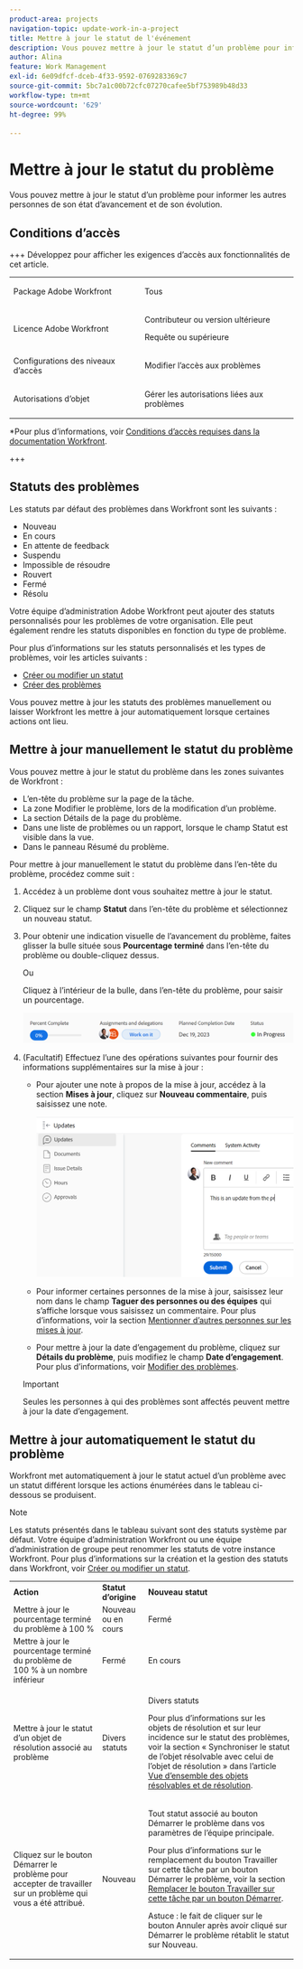 ```yaml
---
product-area: projects
navigation-topic: update-work-in-a-project
title: Mettre à jour le statut de l'événement
description: Vous pouvez mettre à jour le statut d’un problème pour informer les autres personnes de son état d’avancement et de son évolution.
author: Alina
feature: Work Management
exl-id: 6e09dfcf-dceb-4f33-9592-0769283369c7
source-git-commit: 5bc7a1c00b72cfc07270cafee5bf753989b48d33
workflow-type: tm+mt
source-wordcount: '629'
ht-degree: 99%

---
```


# Mettre à jour le statut du problème

<!--Audited: 01/2024-->

Vous pouvez mettre à jour le statut d’un problème pour informer les autres personnes de son état d’avancement et de son évolution.

## Conditions d’accès

+++ Développez pour afficher les exigences d’accès aux fonctionnalités de cet article. 

<table style="table-layout:auto"> 
 <col> 
 <col> 
 <tbody> 
  <tr> 
   <td role="rowheader">Package Adobe Workfront</td> 
   <td> <p>Tous</p> </td> 
  </tr> 
  <tr> 
   <td role="rowheader">Licence Adobe Workfront</td> 
   <td> <p>Contributeur ou version ultérieure</p>
   <p>Requête ou supérieure</p>
   </td> 
  </tr> 
  <tr> 
   <td role="rowheader">Configurations des niveaux d’accès</td> 
   <td> <p>Modifier l’accès aux problèmes</p> </td> 
  </tr> 
  <tr> 
   <td role="rowheader">Autorisations d’objet</td> 
   <td> <p>Gérer les autorisations liées aux problèmes</p> </td> 
  </tr> 
 </tbody> 
</table>

*Pour plus d’informations, voir [Conditions d’accès requises dans la documentation Workfront](/help/quicksilver/administration-and-setup/add-users/access-levels-and-object-permissions/access-level-requirements-in-documentation.md).

+++

<!--Old:

<table style="table-layout:auto"> 
 <col> 
 <col> 
 <tbody> 
  <tr> 
   <td role="rowheader">Adobe Workfront plan</td> 
   <td> <p>Any</p> </td> 
  </tr> 
  <tr> 
   <td role="rowheader">Adobe Workfront license*</td> 
   <td> <p>New: Contributor or higher</p>
   Or
   <p>Current: Request or higher</p>
   </td> 
  </tr> 
  <tr> 
   <td role="rowheader">Access level configurations</td> 
   <td> <p>Edit access to Issues</p> </td> 
  </tr> 
  <tr> 
   <td role="rowheader">Object permissions</td> 
   <td> <p>Manage permissions to the issue</p> </td> 
  </tr> 
 </tbody> 
</table>-->

## Statuts des problèmes

Les statuts par défaut des problèmes dans Workfront sont les suivants :

* Nouveau
* En cours
* En attente de feedback
* Suspendu
* Impossible de résoudre
* Rouvert
* Fermé
* Résolu

Votre équipe d’administration Adobe Workfront peut ajouter des statuts personnalisés pour les problèmes de votre organisation. Elle peut également rendre les statuts disponibles en fonction du type de problème.

Pour plus d’informations sur les statuts personnalisés et les types de problèmes, voir les articles suivants :

* [Créer ou modifier un statut](../../../administration-and-setup/customize-workfront/creating-custom-status-and-priority-labels/create-or-edit-a-status.md)
* [Créer des problèmes](../../../manage-work/issues/manage-issues/create-issues.md)

Vous pouvez mettre à jour les statuts des problèmes manuellement ou laisser Workfront les mettre à jour automatiquement lorsque certaines actions ont lieu.

## Mettre à jour manuellement le statut du problème

Vous pouvez mettre à jour le statut du problème dans les zones suivantes de Workfront :

* L’en-tête du problème sur la page de la tâche.
* La zone Modifier le problème, lors de la modification d’un problème.
* La section Détails de la page du problème.
* Dans une liste de problèmes ou un rapport, lorsque le champ Statut est visible dans la vue.
* Dans le panneau Résumé du problème.

Pour mettre à jour manuellement le statut du problème dans l’en-tête du problème, procédez comme suit :

1. Accédez à un problème dont vous souhaitez mettre à jour le statut.
1. Cliquez sur le champ **Statut** dans l’en-tête du problème et sélectionnez un nouveau statut.
1. Pour obtenir une indication visuelle de l’avancement du problème, faites glisser la bulle située sous **Pourcentage terminé** dans l’en-tête du problème ou double-cliquez dessus.

   Ou

   Cliquez à l’intérieur de la bulle, dans l’en-tête du problème, pour saisir un pourcentage.

   ![](assets/nwe-updatetaskpercentinheader-350x54.png)

1. (Facultatif) Effectuez l’une des opérations suivantes pour fournir des informations supplémentaires sur la mise à jour :

   * Pour ajouter une note à propos de la mise à jour, accédez à la section **Mises à jour**, cliquez sur **Nouveau commentaire**, puis saisissez une note.

     ![](assets/nwe-issue-update-stream-message-box-350x125.png)

   * Pour informer certaines personnes de la mise à jour, saisissez leur nom dans le champ **Taguer des personnes ou des équipes** qui s’affiche lorsque vous saisissez un commentaire. Pour plus d’informations, voir la section [Mentionner d’autres personnes sur les mises à jour](../../../workfront-basics/updating-work-items-and-viewing-updates/tag-others-on-updates.md).
   * Pour mettre à jour la date d’engagement du problème, cliquez sur **Détails du problème**, puis modifiez le champ **Date d’engagement**. Pour plus d’informations, voir [Modifier des problèmes](/help/quicksilver/manage-work/issues/manage-issues/edit-issues.md).


   >[!IMPORTANT]
   >
   >  Seules les personnes à qui des problèmes sont affectés peuvent mettre à jour la date d’engagement.



<!--Old instructions, in old commenting: 

When you are updating an issue status, you can also add an explanation about the new status and change other issue information such as the commit date.

1. Go to an issue that you are assigned to for which you want to update the status.
1. Click the **Status** field in the issue header and select a new status.

   ![](assets/nwe-issue-status-expanded-in-header-350x370.png)

1. To provide a visual indication of issue completion, drag or double-click the bubble under **Percent Complete** in the header of the issue.

   Or

   Click inside the bubble in the header of the issue to enter a percentage.

   ![](assets/nwe-updatetaskpercentinheader-350x54.png)

-->

## Mettre à jour automatiquement le statut du problème

Workfront met automatiquement à jour le statut actuel d’un problème avec un statut différent lorsque les actions énumérées dans le tableau ci-dessous se produisent.

>[!NOTE]
>
>Les statuts présentés dans le tableau suivant sont des statuts système par défaut. Votre équipe d’administration Workfront ou une équipe d’administration de groupe peut renommer les statuts de votre instance Workfront. Pour plus d’informations sur la création et la gestion des statuts dans Workfront, voir [Créer ou modifier un statut](../../../administration-and-setup/customize-workfront/creating-custom-status-and-priority-labels/create-or-edit-a-status.md).

<table style="table-layout:auto"> 
 <col> 
 <col> 
 <col> 
 <tbody> 
  <tr> 
   <td><b>Action</b></td> 
   <td><b>Statut d’origine</b></td> 
   <td><b>Nouveau statut</b></td> 
  </tr> 
  <tr> 
   <td>Mettre à jour le pourcentage terminé du problème à 100 %</td> 
   <td>Nouveau ou en cours</td> 
   <td>Fermé</td> 
  </tr> 
  <tr> 
   <td>Mettre à jour le pourcentage terminé du problème de 100 % à un nombre inférieur</td> 
   <td>Fermé </td> 
   <td>En cours</td> 
  </tr> 
  <tr> 
   <td>Mettre à jour le statut d’un objet de résolution associé au problème</td> 
   <td>Divers statuts</td> 
   <td> <p>Divers statuts</p> <p>Pour plus d’informations sur les objets de résolution et sur leur incidence sur le statut des problèmes, voir la section « Synchroniser le statut de l’objet résolvable avec celui de l’objet de résolution » dans l’article <a href="../../../manage-work/issues/convert-issues/resolving-and-resolvable-objects.md" class="MCXref xref">Vue d’ensemble des objets résolvables et de résolution</a>.</p> </td> 
  </tr> 
  <tr data-mc-conditions=""> 
   <td><span>Cliquez sur le bouton Démarrer le problème pour accepter de travailler sur un problème qui vous a été attribué.</span> </td> 
   <td><span>Nouveau</span> </td> 
   <td> <p>Tout statut associé au bouton Démarrer le problème dans vos paramètres de l’équipe principale. </p> <p>Pour plus d’informations sur le remplacement du bouton Travailler sur cette tâche par un bouton Démarrer le problème, voir la section <span href="../../../people-teams-and-groups/create-and-manage-teams/work-on-it-button-to-start-button.md"><a href="../../../people-teams-and-groups/create-and-manage-teams/work-on-it-button-to-start-button.md" class="MCXref xref">Remplacer le bouton Travailler sur cette tâche par un bouton Démarrer</a></span><span>.</span> </p> <p>Astuce : le fait de cliquer sur <span data-mc-conditions="QuicksilverOrClassic.Quicksilver">le bouton Annuler</span> après avoir cliqué sur Démarrer le problème rétablit le statut sur Nouveau. </p> </td> 
  </tr> 
 </tbody> 
</table>
